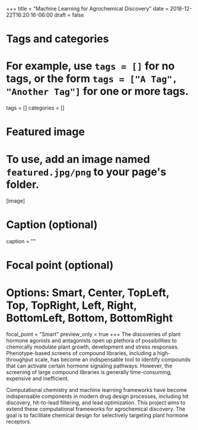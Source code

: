 +++
title = "Machine Learning for Agrochemical Discovery"
date = 2018-12-22T16:20:16-06:00
draft = false

# Tags and categories
# For example, use `tags = []` for no tags, or the form `tags = ["A Tag", "Another Tag"]` for one or more tags.
tags = []
categories = []

# Featured image
# To use, add an image named `featured.jpg/png` to your page's folder. 
[image]
  # Caption (optional)
  caption = ""

  # Focal point (optional)
  # Options: Smart, Center, TopLeft, Top, TopRight, Left, Right, BottomLeft, Bottom, BottomRight
  focal_point = "Smart"
  preview_only = true
+++
The discoveries of plant hormone agonists and antagonists open up plethora of possibilities to chemically modulate plant growth, development and stress responses. Phenotype-based screens of compound libraries, including a high-throughput scale, has become an indispensable tool to identify compounds that can activate certain hormone signaling pathways. However, the screening of large compound libraries is generally time-consuming, expensive and inefficient. 

Computational chemistry and machine learning frameworks have become indispensable components in modern drug design processes, including hit discovery, hit-to-lead filtering, and lead optimization. This project aims to extend these computational frameworks for agrochemical discovery. The goal is to facilitate chemical design for selectively targeting plant hormone receptors. 
